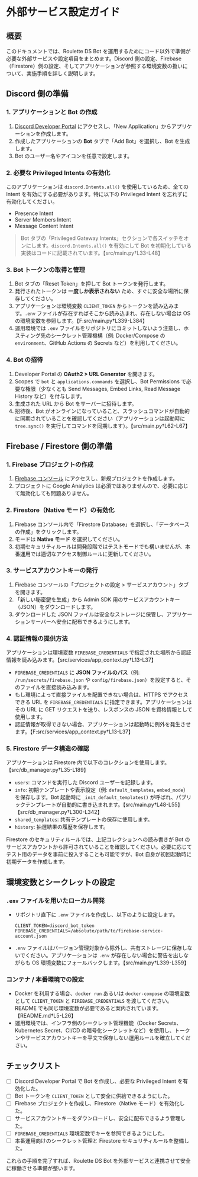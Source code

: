 # 外部サービス設定ガイド

## 概要
このドキュメントでは、Roulette DS Bot を運用するためにコード以外で準備が必要な外部サービスや設定項目をまとめます。Discord 側の設定、Firebase（Firestore）側の設定、そしてアプリケーションが参照する環境変数の扱いについて、実施手順を詳しく説明します。

## Discord 側の準備
### 1. アプリケーションと Bot の作成
1. [Discord Developer Portal](https://discord.com/developers/applications) にアクセスし、「New Application」からアプリケーションを作成します。
2. 作成したアプリケーションの **Bot** タブで「Add Bot」を選択し、Bot を生成します。
3. Bot のユーザー名やアイコンを任意で設定します。

### 2. 必要な Privileged Intents の有効化
このアプリケーションは `discord.Intents.all()` を使用しているため、全ての Intent を有効にする必要があります。特に以下の Privileged Intent を忘れずに有効化してください。
- Presence Intent
- Server Members Intent
- Message Content Intent

> Bot タブの「Privileged Gateway Intents」セクションで各スイッチをオンにします。`discord.Intents.all()` を有効にして Bot を初期化している実装はコードに記載されています。【src/main.py†L33-L48】

### 3. Bot トークンの取得と管理
1. Bot タブの「Reset Token」を押して Bot トークンを発行します。
2. 発行されたトークンは **一度しか表示されない** ため、すぐに安全な場所に保存してください。
3. アプリケーションは環境変数 `CLIENT_TOKEN` からトークンを読み込みます。`.env` ファイルが存在すればそこから読み込まれ、存在しない場合は OS の環境変数を参照します。【F:src/main.py†L339-L384】
4. 運用環境では `.env` ファイルをリポジトリにコミットしないよう注意し、ホスティング先のシークレット管理機構（例: Docker/Compose の `environment`、GitHub Actions の Secrets など）を利用してください。

### 4. Bot の招待
1. Developer Portal の **OAuth2 > URL Generator** を開きます。
2. Scopes で `bot` と `applications.commands` を選択し、Bot Permissions で必要な権限（少なくとも Send Messages, Embed Links, Read Message History など）を付与します。
3. 生成された URL から Bot をサーバーに招待します。
4. 招待後、Bot がオンラインになっていること、スラッシュコマンドが自動的に同期されていることを確認してください（アプリケーションは起動時に `tree.sync()` を実行してコマンドを同期します）。【src/main.py†L62-L67】

## Firebase / Firestore 側の準備
### 1. Firebase プロジェクトの作成
1. [Firebase コンソール](https://console.firebase.google.com/) にアクセスし、新規プロジェクトを作成します。
2. プロジェクトに Google Analytics は必須ではありませんので、必要に応じて無効化しても問題ありません。

### 2. Firestore（Native モード）の有効化
1. Firebase コンソール内で「Firestore Database」を選択し、「データベースの作成」をクリックします。
2. モードは **Native モード** を選択してください。
3. 初期セキュリティルールは開発段階ではテストモードでも構いませんが、本番運用では適切なアクセス制御ルールに更新してください。

### 3. サービスアカウントキーの発行
1. Firebase コンソールの「プロジェクトの設定 > サービスアカウント」タブを開きます。
2. 「新しい秘密鍵を生成」から Admin SDK 用のサービスアカウントキー（JSON）をダウンロードします。
3. ダウンロードした JSON ファイルは安全なストレージに保管し、アプリケーションサーバーへ安全に配布できるようにします。

### 4. 認証情報の提供方法
アプリケーションは環境変数 `FIREBASE_CREDENTIALS` で指定された場所から認証情報を読み込みます。【src/services/app_context.py†L13-L37】

- `FIREBASE_CREDENTIALS` に **JSON ファイルのパス**（例: `/run/secrets/firebase.json` や `config/firebase.json`）を設定すると、そのファイルを直接読み込みます。
- もし環境によって直接ファイルを配置できない場合は、HTTPS でアクセスできる URL を `FIREBASE_CREDENTIALS` に指定できます。アプリケーションはその URL に GET リクエストを送り、レスポンスの JSON を資格情報として使用します。
- 認証情報が取得できない場合、アプリケーションは起動時に例外を発生させます。【F:src/services/app_context.py†L13-L37】

### 5. Firestore データ構造の確認
アプリケーションは Firestore 内で以下のコレクションを使用します。【src/db_manager.py†L35-L189】
- `users`: コマンドを実行した Discord ユーザーを記録します。
- `info`: 初期テンプレートや表示設定（例: `default_templates`, `embed_mode`）を保存します。Bot 起動時に `_init_default_templates()` が呼ばれ、パブリックテンプレートが自動的に書き込まれます。【src/main.py†L48-L55】【src/db_manager.py†L300-L342】
- `shared_templates`: 共有テンプレートの保存に使用します。
- `history`: 抽選結果の履歴を保存します。

Firestore のセキュリティルールでは、上記コレクションへの読み書きが Bot のサービスアカウントから許可されていることを確認してください。必要に応じてテスト用のデータを事前に投入することも可能ですが、Bot 自身が初回起動時に初期データを作成します。

## 環境変数とシークレットの設定
### `.env` ファイルを用いたローカル開発
- リポジトリ直下に `.env` ファイルを作成し、以下のように設定します。
  ```env
  CLIENT_TOKEN=discord_bot_token
  FIREBASE_CREDENTIALS=/absolute/path/to/firebase-service-account.json
  ```
- `.env` ファイルはバージョン管理対象から除外し、共有ストレージに保存しないでください。アプリケーションは `.env` が存在しない場合に警告を出しながらも OS 環境変数にフォールバックします。【src/main.py†L339-L359】

### コンテナ / 本番環境での設定
- Docker を利用する場合、`docker run` あるいは `docker-compose` の環境変数として `CLIENT_TOKEN` と `FIREBASE_CREDENTIALS` を渡してください。README でも同じ環境変数が必要であると案内されています。【README.md†L5-L26】
- 運用環境では、インフラ側のシークレット管理機能（Docker Secrets、Kubernetes Secret、CI/CD の暗号化シークレットなど）を使用し、トークンやサービスアカウントキーを平文で保存しない運用ルールを確立してください。

## チェックリスト
- [ ] Discord Developer Portal で Bot を作成し、必要な Privileged Intent を有効化した。
- [ ] Bot トークンを `CLIENT_TOKEN` として安全に供給できるようにした。
- [ ] Firebase プロジェクトを作成し、Firestore（Native モード）を有効化した。
- [ ] サービスアカウントキーをダウンロードし、安全に配布できるよう管理した。
- [ ] `FIREBASE_CREDENTIALS` 環境変数でキーを参照できるようにした。
- [ ] 本番運用向けのシークレット管理と Firestore セキュリティルールを整備した。

これらの手順を完了すれば、Roulette DS Bot を外部サービスと連携させて安全に稼働させる準備が整います。
